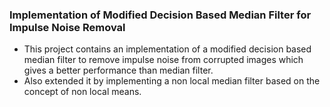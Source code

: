 ### Implementation of Modified Decision Based Median Filter for Impulse Noise Removal

- This project contains an implementation of a modified decision based median filter to remove impulse noise from corrupted images which gives a better performance than median filter. 
- Also extended it by implementing a non local median filter based on the concept of non local means.

